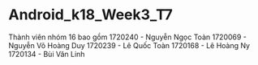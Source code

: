 # Android_k18_Week3_T7
Thành viên nhóm 16 bao gồm 
1720240 - Nguyễn Ngọc Toàn 
1720069 - Nguyễn Võ Hoàng Duy 
1720239 - Lê Quốc Toàn
1720168 - Lê Hoàng Ny 
1720134	- Bùi Văn Linh
